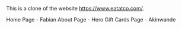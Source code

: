 This is a clone of the website https://www.eatatco.com/.

Home Page - Fabian
About Page - Hero
Gift Cards Page - Akinwande